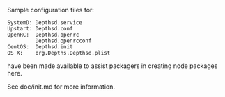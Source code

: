 Sample configuration files for:
```
SystemD: Depthsd.service
Upstart: Depthsd.conf
OpenRC:  Depthsd.openrc
         Depthsd.openrcconf
CentOS:  Depthsd.init
OS X:    org.Depths.Depthsd.plist
```
have been made available to assist packagers in creating node packages here.

See doc/init.md for more information.
